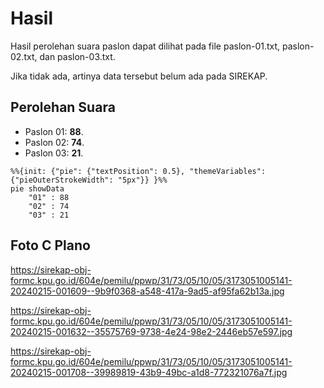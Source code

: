 # Hasil

Hasil perolehan suara paslon dapat dilihat pada file paslon-01.txt, paslon-02.txt, dan paslon-03.txt.

Jika tidak ada, artinya data tersebut belum ada pada SIREKAP.

## Perolehan Suara

 * Paslon 01: **88**.
 * Paslon 02: **74**.
 * Paslon 03: **21**.

```mermaid
%%{init: {"pie": {"textPosition": 0.5}, "themeVariables": {"pieOuterStrokeWidth": "5px"}} }%%
pie showData
    "01" : 88
    "02" : 74
    "03" : 21
```
## Foto C Plano

https://sirekap-obj-formc.kpu.go.id/604e/pemilu/ppwp/31/73/05/10/05/3173051005141-20240215-001609--9b9f0368-a548-417a-9ad5-af95fa62b13a.jpg

https://sirekap-obj-formc.kpu.go.id/604e/pemilu/ppwp/31/73/05/10/05/3173051005141-20240215-001632--35575769-9738-4e24-98e2-2446eb57e597.jpg

https://sirekap-obj-formc.kpu.go.id/604e/pemilu/ppwp/31/73/05/10/05/3173051005141-20240215-001708--39989819-43b9-49bc-a1d8-772321076a7f.jpg
